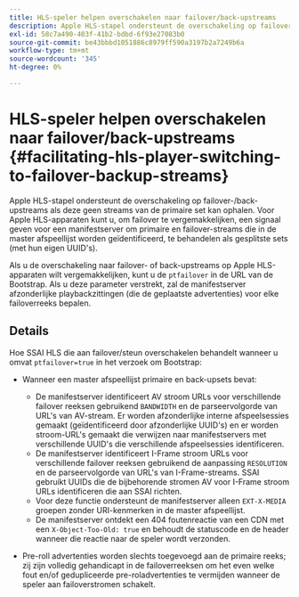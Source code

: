 ```yaml
---
title: HLS-speler helpen overschakelen naar failover/back-upstreams
description: Apple HLS-stapel ondersteunt de overschakeling op failover-/back-upstreams als deze geen streams van de primaire set kan ophalen. Voor Apple HLS-apparaten kunt u, om failover te vergemakkelijken, een signaal geven voor een manifestserver om primaire en failover-streams die in de master afspeellijst worden geïdentificeerd, te behandelen als gesplitste sets (met hun eigen UUID's).
exl-id: 58c7a490-403f-41b2-bdbd-6f93e27083b0
source-git-commit: be43bbbd1051886c8979ff590a3197b2a7249b6a
workflow-type: tm+mt
source-wordcount: '345'
ht-degree: 0%

---
```


# HLS-speler helpen overschakelen naar failover/back-upstreams {#facilitating-hls-player-switching-to-failover-backup-streams}

Apple HLS-stapel ondersteunt de overschakeling op failover-/back-upstreams als deze geen streams van de primaire set kan ophalen. Voor Apple HLS-apparaten kunt u, om failover te vergemakkelijken, een signaal geven voor een manifestserver om primaire en failover-streams die in de master afspeellijst worden geïdentificeerd, te behandelen als gesplitste sets (met hun eigen UUID&#39;s).

Als u de overschakeling naar failover- of back-upstreams op Apple HLS-apparaten wilt vergemakkelijken, kunt u de `ptfailover` in de URL van de Bootstrap. Als u deze parameter verstrekt, zal de manifestserver afzonderlijke playbackzittingen (die de geplaatste advertenties) voor elke failoverreeks bepalen.

## Details

Hoe SSAI HLS die aan failover/steun overschakelen behandelt wanneer u omvat `ptfailover=true` in het verzoek om Bootstrap:

* Wanneer een master afspeellijst primaire en back-upsets bevat:

   * De manifestserver identificeert AV stroom URLs voor verschillende failover reeksen gebruikend `BANDWIDTH` en de parseervolgorde van URL&#39;s van AV-stream. Er worden afzonderlijke interne afspeelsessies gemaakt (geïdentificeerd door afzonderlijke UUID&#39;s) en er worden stroom-URL&#39;s gemaakt die verwijzen naar manifestservers met verschillende UUID&#39;s die verschillende afspeelsessies identificeren.
   * De manifestserver identificeert I-Frame stroom URLs voor verschillende failover reeksen gebruikend de aanpassing `RESOLUTION` en de parseervolgorde van URL&#39;s van I-Frame-streams. SSAI gebruikt UUIDs die de bijbehorende stromen AV voor I-Frame stroom URLs identificeren die aan SSAI richten.
   * Voor deze functie ondersteunt de manifestserver alleen `EXT-X-MEDIA` groepen zonder URI-kenmerken in de master afspeellijst.
   * De manifestserver ontdekt een 404 foutenreactie van een CDN met een `X-Object-Too-Old: true` en behoudt de statuscode en de header wanneer die reactie naar de speler wordt verzonden.

* Pre-roll advertenties worden slechts toegevoegd aan de primaire reeks; zij zijn volledig gehandicapt in de failoverreeksen om het even welke fout en/of gedupliceerde pre-roladvertenties te vermijden wanneer de speler aan failoverstromen schakelt.
